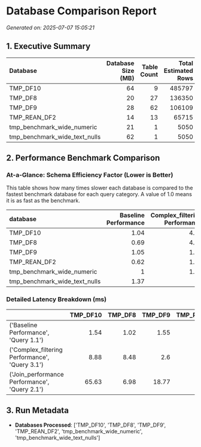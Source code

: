 # Database Comparison Report

_Generated on: 2025-07-07 15:05:21_


## 1. Executive Summary

| Database                      |   Database Size (MB) |   Table Count |   Total Estimated Rows |   JDI (Join Dependency Index) |   NF (Normalization Factor) |
|:------------------------------|---------------------:|--------------:|-----------------------:|------------------------------:|----------------------------:|
| TMP_DF10                      |                   64 |             9 |                 485797 |                        0.2778 |                      0.2485 |
| TMP_DF8                       |                   20 |            27 |                 136350 |                        0.0741 |                      0.2139 |
| TMP_DF9                       |                   28 |            62 |                 106109 |                        0.0719 |                      0.3503 |
| TMP_REAN_DF2                  |                   14 |            13 |                  65715 |                        0.1538 |                      0.1857 |
| tmp_benchmark_wide_numeric    |                   21 |             1 |                   5050 |                      nan      |                    nan      |
| tmp_benchmark_wide_text_nulls |                   62 |             1 |                   5050 |                      nan      |                    nan      |


## 2. Performance Benchmark Comparison

### At-a-Glance: Schema Efficiency Factor (Lower is Better)

This table shows how many times slower each database is compared to the fastest benchmark database for each query category. A value of 1.0 means it is as fast as the benchmark.

| database                      |   Baseline Performance |   Complex_filtering Performance |   Join_performance Performance |
|:------------------------------|-----------------------:|--------------------------------:|-------------------------------:|
| TMP_DF10                      |                   1.04 |                            4.58 |                           5.46 |
| TMP_DF8                       |                   0.69 |                            4.38 |                           0.58 |
| TMP_DF9                       |                   1.05 |                            1.34 |                           1.56 |
| TMP_REAN_DF2                  |                   0.62 |                            1.11 |                           0.86 |
| tmp_benchmark_wide_numeric    |                   1    |                            1.29 |                           1    |
| tmp_benchmark_wide_text_nulls |                   1.37 |                            1    |                           1.34 |


### Detailed Latency Breakdown (ms)

|                                                |   TMP_DF10 |   TMP_DF8 |   TMP_DF9 |   TMP_REAN_DF2 |   tmp_benchmark_wide_numeric |   tmp_benchmark_wide_text_nulls |
|:-----------------------------------------------|-----------:|----------:|----------:|---------------:|-----------------------------:|--------------------------------:|
| ('Baseline Performance', 'Query 1.1')          |       1.54 |      1.02 |      1.55 |           0.91 |                         1.48 |                            2.03 |
| ('Complex_filtering Performance', 'Query 3.1') |       8.88 |      8.48 |      2.6  |           2.14 |                         2.5  |                            1.94 |
| ('Join_performance Performance', 'Query 2.1')  |      65.63 |      6.98 |     18.77 |          10.29 |                        12.03 |                           16.12 |


## 3. Run Metadata

- **Databases Processed**: ['TMP_DF10', 'TMP_DF8', 'TMP_DF9', 'TMP_REAN_DF2', 'tmp_benchmark_wide_numeric', 'tmp_benchmark_wide_text_nulls']

